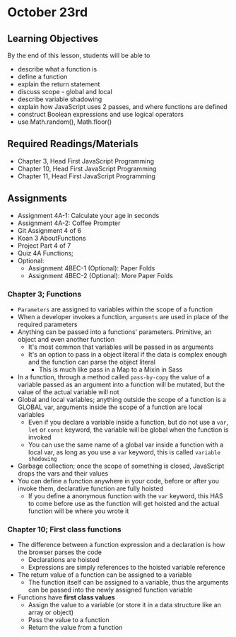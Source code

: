 # October 23rd

## Learning Objectives
By the end of this lesson, students will be able to

* describe what a function is
* define a function
* explain the return statement
* discuss scope - global and local
* describe variable shadowing
* explain how JavaScript uses 2 passes, and where functions are defined
* construct Boolean expressions and use logical operators
* use Math.random(), Math.floor()

## Required Readings/Materials
* Chapter 3, Head First JavaScript Programming
* Chapter 10, Head First JavaScript Programming
* Chapter 11, Head First JavaScript Programming

## Assignments
* Assignment 4A-1: Calculate your age in seconds
* Assignment 4A-2: Coffee Prompter
* Git Assignment 4 of 6
* Koan 3 AboutFunctions
* Project Part 4 of 7
* Quiz 4A Functions;
* Optional:
  * Assignment 4BEC-1 (Optional): Paper Folds
  * Assignment 4BEC-2 (Optional): More Paper Folds

### Chapter 3; Functions
* `Parameters` are assigned to variables within the scope of a function
* When a developer invokes a function, `arguments` are used in place of the required parameters
* Anything can be passed into a functions' parameters. Primitive, an object and even another function
  * It's most common that variables will be passed in as arguments
  * It's an option to pass in a object literal if the data is complex enough and the function can parse the object literal
    * This is much like pass in a Map to a Mixin in Sass
* In a function, through a method called `pass-by-copy` the value of a variable passed as an argument into a function will be mutated, but the value of the actual variable will not
* Global and local variables; anything outside the scope of a function is a GLOBAL var, arguments inside the scope of a function are local variables
  * Even if you declare a variable inside a function, but do not use a `var`, `let` or `const` keyword, the variable will be global when the function is invoked
  * You can use the same name of a global var inside a function with a local var, as long as you use a `var` keyword, this is called `variable shadowing`
* Garbage collection; once the scope of something is closed, JavaScript drops the vars and their values
* You can define a function anywhere in your code, before or after you invoke them, declarative function are fully hoisted
  * If you define a anonymous function with the `var` keyword, this HAS to come before use as the function will get hoisted and the actual function will be where you wrote it

### Chapter 10; First class functions
* The difference between a function expression and a declaration is how the browser parses the code
  * Declarations are hoisted
  * Expressions are simply references to the hoisted variable reference
* The return value of a function can be assigned to a variable
  * The function itself can be assigned to a variable, thus the arguments can be passed into the newly assigned function variable
* Functions have **first class values**
  * Assign the value to a variable (or store it in a data structure like an array or object)
  * Pass the value to a function
  * Return the value from a function
